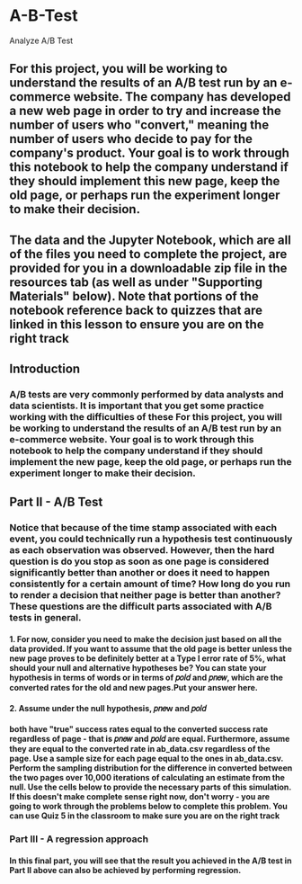 # A-B-Test
Analyze A/B Test

## For this project, you will be working to understand the results of an A/B test run by an e-commerce website. The company has developed a new web page in order to  try and increase the number of users who "convert," meaning the number of users who decide to pay for the company's product. Your goal is to work through this notebook to help the company understand if they should implement this new page, keep the old page, or perhaps run the experiment longer to make their decision.

## The data and the Jupyter Notebook, which are all of the files you need to complete the project, are provided for you in a downloadable zip file in the resources tab (as well as under "Supporting Materials" below). Note that portions of the notebook reference back to quizzes that are linked in this lesson to ensure you are on the right track




## Introduction
### A/B tests are very commonly performed by data analysts and data scientists. It is important that you get some practice working with the difficulties of these For this project, you will be working to understand the results of an A/B test run by an e-commerce website. Your goal is to work through this notebook to help the company understand if they should implement the new page, keep the old page, or perhaps run the experiment longer to make their decision.

## Part II - A/B Test
### Notice that because of the time stamp associated with each event, you could technically run a hypothesis test continuously as each observation was observed. However, then the hard question is do you stop as soon as one page is considered significantly better than another or does it need to happen consistently for a certain amount of time? How long do you run to render a decision that neither page is better than another?These questions are the difficult parts associated with A/B tests in general.

#### 1. For now, consider you need to make the decision just based on all the data provided. If you want to assume that the old page is better unless the new page proves to be definitely better at a Type I error rate of 5%, what should your null and alternative hypotheses be? You can state your hypothesis in terms of words or in terms of  𝑝𝑜𝑙𝑑 and  𝑝𝑛𝑒𝑤, which are the converted rates for the old and new pages.Put your answer here.

#### 2. Assume under the null hypothesis, 𝑝𝑛𝑒w and 𝑝𝑜𝑙𝑑
#### both have "true" success rates equal to the converted success rate regardless of page - that is 𝑝𝑛𝑒𝑤  and 𝑝𝑜𝑙𝑑  are equal. Furthermore, assume they are equal to the converted rate in ab_data.csv regardless of the page. Use a sample size for each page equal to the ones in ab_data.csv. Perform the sampling distribution for the difference in converted between the two pages over 10,000 iterations of calculating an estimate from the null. Use the cells below to provide the necessary parts of this simulation. If this doesn't make complete sense right now, don't worry - you are going to work through the problems below to complete this problem. You can use Quiz 5 in the classroom to make sure you are on the right track




### Part III - A regression approach
####  In this final part, you will see that the result you achieved in the A/B test in Part II above can also be achieved by performing regression.
